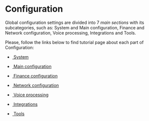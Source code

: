 Configuration
=============

Global configuration settings are divided into 7 _main sections_ with its subcategories, such as: System and Main configuration, Finance and Network configuration, Voice processing, Integrations and Tools.

Please, follow the links below to find tutorial page about each part of Configuration:

* [ System](configuration/system/system.md)

* [ Main configuration](configuration/main_configuration/main_configuration.md)

* [ Finance configuration](configuration/finance/finance.md)

* [ Network configuration](configuration/network/network.md)

* [ Voice processing](configuration/voice/voice.md)

* [ Integrations](configuration/integrations/integrations.md)

* [ Tools](configuration/tools/tools.md)
